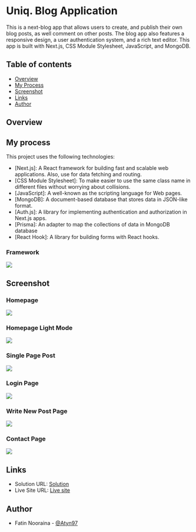 # Uniq. Blog Application
This is a next-blog app that allows users to create, and publish their own blog posts, as well comment on other posts. The blog app also features a responsive design, a user authentication system, and a rich text editor. This app is built with Next.js, CSS Module Stylesheet, JavaScript, and MongoDB. 

## Table of contents

- [Overview](#overview)
- [My Process](#my-process)
- [Screenshot](#screenshot)
- [Links](#links)
- [Author](#author)

## Overview

## My process


This project uses the following technologies:

- [Next.js]: A React framework for building fast and scalable web applications. Also, use for data fetching and routing.
- [CSS Module Stylesheet]:  To make easier to use the same class name in different files without worrying about collisions.
- [JavaScript]: A well-known as the scripting language for Web pages.
- [MongoDB]: A document-based database that stores data in JSON-like format.
- [Auth.js]: A library for implementing authentication and authorization in Next.js apps.
- [Prisma]: An adapter to map the collections of data in MongoDB database
- [React Hook]: A library for building forms with React hooks.

### Framework

![](./framework.png)

## Screenshot

### Homepage

![](./Homepage.png)

### Homepage Light Mode

![](./Light-mode.png)

### Single Page Post

![](./single-post.png)

### Login Page

![](./login.png)

### Write New Post Page

![](./write-new-post.png)

### Contact Page

![](./contact-page.png)


## Links

- Solution URL: [Solution](https://github.com/Atyn97/uniq-blog-app)
- Live Site URL: [Live site]()




## Author

- Fatin Nooraina - [@Atyn97](https://github.com/Atyn97)

